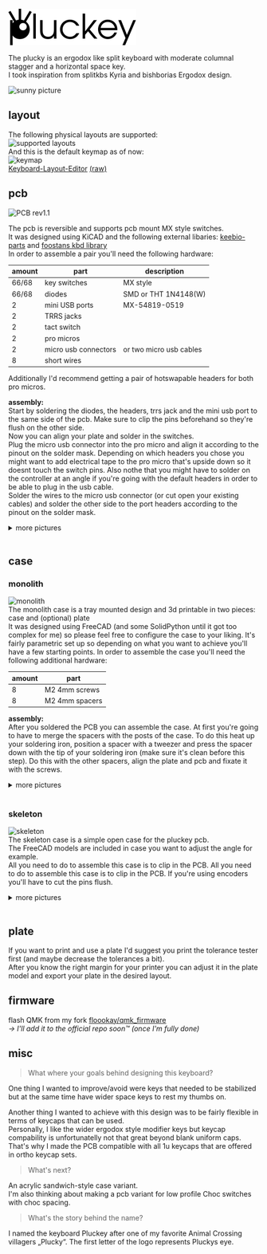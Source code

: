![plucky_logo](./assets/pluckey_logo.png)

The plucky is an ergodox like split keyboard with moderate columnal stagger and a horizontal space key.  
I took inspiration from splitkbs Kyria and bishborias Ergodox design.

![sunny picture](https://gist.githubusercontent.com/floookay/ea7313862e407c9b5aaea3d6ed3ce233/raw/4c37d31cb414b9a7709810434a3b68f4b9b9c0dc/skeleton%2520sunshine.jpg)

## layout

The following physical layouts are supported:  
![supported layouts](https://gist.githubusercontent.com/floookay/ea7313862e407c9b5aaea3d6ed3ce233/raw/0a37fe682f76bbaa55cbc56527e4666bedbf5761/layout%2520possiblities.png)  
And this is the default keymap as of now:  
![keymap](https://gist.githubusercontent.com/floookay/ea7313862e407c9b5aaea3d6ed3ce233/raw/0a37fe682f76bbaa55cbc56527e4666bedbf5761/layout.png)  
[Keyboard-Layout-Editor](http://www.keyboard-layout-editor.com/#/gists/13c9d00bd0c0c9e3fe3b3d8d98672ef9) [(raw)](https://gist.github.com/floookay/13c9d00bd0c0c9e3fe3b3d8d98672ef9)

## pcb

![PCB rev1.1](https://gist.githubusercontent.com/floookay/ea7313862e407c9b5aaea3d6ed3ce233/raw/4c37d31cb414b9a7709810434a3b68f4b9b9c0dc/pcb_rev1.1.jpg)

The pcb is reversible and supports pcb mount MX style switches.  
It was designed using KiCAD and the following external libaries: [keebio-parts](https://github.com/keebio/Keebio-Parts.pretty) and [foostans kbd library](https://github.com/foostan/kbd)  
In order to assemble a pair you'll need the following hardware:

| amount | part                 | description             |
|--------|----------------------|-------------------------|
| 66/68  | key switches         | MX style                |
| 66/68  | diodes               | SMD or THT 1N4148(W)    |
| 2      | mini USB ports       | MX-54819-0519           |
| 2      | TRRS jacks           |                         |
| 2      | tact switch          |                         |
| 2      | pro micros           |                         |
| 2      | micro usb connectors | or two micro usb cables |
| 8      | short wires          |                         |

Additionally I'd recommend getting a pair of hotswapable headers for both pro micros.

**assembly:**  
Start by soldering the diodes, the headers, trrs jack and the mini usb port to the same side of the pcb. Make sure to clip the pins beforehand so they're flush on the other side.  
Now you can align your plate and solder in the switches.  
Plug the micro usb connector into the pro micro and align it according to the pinout on the solder mask. Depending on which headers you chose you might want to add electrical tape to the pro micro that's upside down so it doesnt touch the switch pins. Also nothe that you might have to solder on the controller at an angle if you're going with the default headers in order to be able to plug in the usb cable.  
Solder the wires to the micro usb connector (or cut open your existing cables) and solder the other side to the port headers according to the pinout on the solder mask.

<details>
<summary>more pictures</summary>

![b-side](https://gist.githubusercontent.com/floookay/ea7313862e407c9b5aaea3d6ed3ce233/raw/7f041ae9f5dfb2b95120871c1e2e58ef65b90ba4/pcb_rev1.1_backside.jpg)  
![pcbs soldered](https://gist.githubusercontent.com/floookay/ea7313862e407c9b5aaea3d6ed3ce233/raw/4c37d31cb414b9a7709810434a3b68f4b9b9c0dc/pcbs%2520soldered.jpg)  
</details>
<br>

## case

### monolith

![monolith](https://gist.githubusercontent.com/floookay/ea7313862e407c9b5aaea3d6ed3ce233/raw/4c37d31cb414b9a7709810434a3b68f4b9b9c0dc/monolith.jpg)  
The monolith case is a tray mounted design and 3d printable in two pieces: case and (optional) plate  
It was designed using FreeCAD (and some SolidPython until it got too complex for me) so please feel free to configure the case to your liking. It's fairly parametric set up so depending on what you want to achieve you'll have a few starting points.
In order to assemble the case you'll need the following additional hardware:

| amount | part                 |
|--------|----------------------|
| 8      | M2 4mm screws        |
| 8      | M2 4mm spacers       |

**assembly:**  
After you soldered the PCB you can assemble the case. At first you're going to have to merge the spacers with the posts of the case. To do this heat up your soldering iron, position a spacer with a tweezer and press the spacer down with the tip of your soldering iron (make sure it's clean before this step). Do this with the other spacers, align the plate and pcb and fixate it with the screws.

<details>
<summary>more pictures</summary>

![inside](https://gist.githubusercontent.com/floookay/ea7313862e407c9b5aaea3d6ed3ce233/raw/7f041ae9f5dfb2b95120871c1e2e58ef65b90ba4/monolith.png)  
![usage position](https://gist.githubusercontent.com/floookay/ea7313862e407c9b5aaea3d6ed3ce233/raw/7f041ae9f5dfb2b95120871c1e2e58ef65b90ba4/monolith%2520positioned.jpg)  
![closeup](https://gist.githubusercontent.com/floookay/ea7313862e407c9b5aaea3d6ed3ce233/raw/7f041ae9f5dfb2b95120871c1e2e58ef65b90ba4/monolith%2520left%2520top.jpg)  
![backside](https://gist.githubusercontent.com/floookay/ea7313862e407c9b5aaea3d6ed3ce233/raw/7f041ae9f5dfb2b95120871c1e2e58ef65b90ba4/monolith%2520left%2520back.jpg)  
![bottom](https://gist.githubusercontent.com/floookay/ea7313862e407c9b5aaea3d6ed3ce233/raw/7f041ae9f5dfb2b95120871c1e2e58ef65b90ba4/monolith%2520botched%2520underside.jpg)
</details>
<br>

### skeleton

![skeleton](https://gist.githubusercontent.com/floookay/ea7313862e407c9b5aaea3d6ed3ce233/raw/4c37d31cb414b9a7709810434a3b68f4b9b9c0dc/skeleton%2520raw.jpg)  
The skeleton case is a simple open case for the pluckey pcb.  
The FreeCAD models are included in case you want to adjust the angle for example.  
All you need to do to assemble this case is to clip in the PCB. All you need to do to assemble this case is to clip in the PCB. If you're using encoders you'll have to cut the pins flush.

<details>
<summary>more pictures</summary>

![usage](https://gist.githubusercontent.com/floookay/ea7313862e407c9b5aaea3d6ed3ce233/raw/7f041ae9f5dfb2b95120871c1e2e58ef65b90ba4/skeleton%2520office.jpg)  
![closeup](https://gist.githubusercontent.com/floookay/ea7313862e407c9b5aaea3d6ed3ce233/raw/7f041ae9f5dfb2b95120871c1e2e58ef65b90ba4/skeleton%2520left%2520closeup.jpg)  
![countryside](https://gist.githubusercontent.com/floookay/ea7313862e407c9b5aaea3d6ed3ce233/raw/7f041ae9f5dfb2b95120871c1e2e58ef65b90ba4/skeleton.jpg)  
</details>
<br>

## plate

If you want to print and use a plate I'd suggest you print the tolerance tester first (and maybe decrease the tolerances a bit).  
After you know the right margin for your printer you can adjust it in the plate model and export your plate in the desired layout.

## firmware

flash QMK from my fork [floookay/qmk_firmware](https://github.com/floookay/qmk_firmware/tree/pluckey)  
*&rarr; I'll add it to the official repo soon™ (once I'm fully done)*

## misc

> What where your goals behind designing this keyboard?

One thing I wanted to improve/avoid were keys that needed to be stabilized but at the same time have wider space keys to rest my thumbs on.

Another thing I wanted to achieve with this design was to be fairly flexible in terms of keycaps that can be used.  
Personally, I like the wider ergodox style modifier keys but keycap compability is unfortunatelly not that great beyond blank uniform caps.  
That's why I made the PCB compatible with all 1u keycaps that are offered in ortho keycap sets.

> What's next?

An acrylic sandwich-style case variant.  
I'm also thinking about making a pcb variant for low profile Choc switches with choc spacing.

> What's the story behind the name?

I named the keyboard Pluckey after one of my favorite Animal Crossing villagers „Plucky“. The first letter of the logo represents Pluckys eye.
